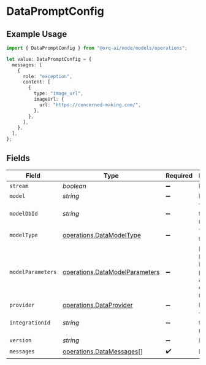 # DataPromptConfig

## Example Usage

```typescript
import { DataPromptConfig } from "@orq-ai/node/models/operations";

let value: DataPromptConfig = {
  messages: [
    {
      role: "exception",
      content: [
        {
          type: "image_url",
          imageUrl: {
            url: "https://concerned-making.com/",
          },
        },
      ],
    },
  ],
};
```

## Fields

| Field                                                                            | Type                                                                             | Required                                                                         | Description                                                                      |
| -------------------------------------------------------------------------------- | -------------------------------------------------------------------------------- | -------------------------------------------------------------------------------- | -------------------------------------------------------------------------------- |
| `stream`                                                                         | *boolean*                                                                        | :heavy_minus_sign:                                                               | N/A                                                                              |
| `model`                                                                          | *string*                                                                         | :heavy_minus_sign:                                                               | N/A                                                                              |
| `modelDbId`                                                                      | *string*                                                                         | :heavy_minus_sign:                                                               | The id of the resource                                                           |
| `modelType`                                                                      | [operations.DataModelType](../../models/operations/datamodeltype.md)             | :heavy_minus_sign:                                                               | The type of the model                                                            |
| `modelParameters`                                                                | [operations.DataModelParameters](../../models/operations/datamodelparameters.md) | :heavy_minus_sign:                                                               | Model Parameters: Not all parameters apply to every model                        |
| `provider`                                                                       | [operations.DataProvider](../../models/operations/dataprovider.md)               | :heavy_minus_sign:                                                               | N/A                                                                              |
| `integrationId`                                                                  | *string*                                                                         | :heavy_minus_sign:                                                               | The id of the resource                                                           |
| `version`                                                                        | *string*                                                                         | :heavy_minus_sign:                                                               | N/A                                                                              |
| `messages`                                                                       | [operations.DataMessages](../../models/operations/datamessages.md)[]             | :heavy_check_mark:                                                               | N/A                                                                              |